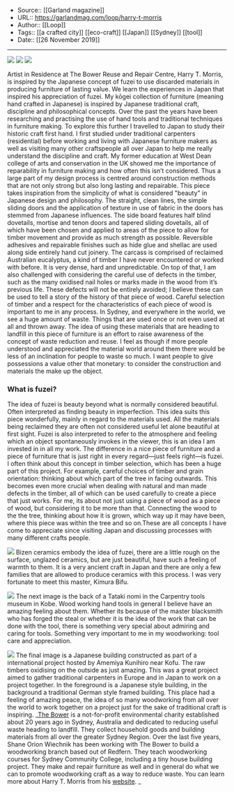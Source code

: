 ﻿
  * Source:: [[Garland magazine]]
  * URL:: https://garlandmag.com/loop/harry-t-morris
  * Author:: [[Loop]]
  * Tags:: [[a crafted city]] [[eco-craft]] [[Japan]] [[Sydney]] [[tool]]
  * Date:: [[26 November 2019]]


* * *
[![](https://garlandmag.com/wp-content/uploads/2019/11/unnamed-1-2-1024x683.jpg)](https://garlandmag.com/wp-content/uploads/2019/11/unnamed-1-2.jpg)
[![](https://garlandmag.com/wp-content/uploads/2019/11/Timber-mark-1024x640.jpg)](https://garlandmag.com/wp-content/uploads/2019/11/Timber-mark.jpg)
[![](https://garlandmag.com/wp-content/uploads/2019/11/Timber-1024x640.jpg)](https://garlandmag.com/wp-content/uploads/2019/11/Timber.jpg)
  

Artist in Residence at The Bower Reuse and Repair Centre, Harry T. Morris, is inspired by the Japanese concept of fuzei to use discarded materials in producing furniture of lasting value. We learn the experiences in Japan that inspired his appreciation of fuzei.
My kōgei collection of furniture (meaning hand crafted in Japanese) is inspired by Japanese traditional craft, discipline and philosophical concepts. Over the past the years have been researching and practising the use of hand tools and traditional techniques in furniture making.
To explore this further I travelled to Japan to study their historic craft first hand. I first studied under traditional carpenters (residential) before working and living with Japanese furniture makers as well as visiting many other craftspeople all over Japan to help me really understand the discipline and craft.
My former education at West Dean college of arts and conservation in the UK showed me the importance of reparability in furniture making and how often this isn’t considered. Thus a large part of my design process is centred around construction methods that are not only strong but also long lasting and repairable.
This piece takes inspiration from the simplicity of what is considered "beauty" in Japanese design and philosophy. The straight, clean lines, the simple sliding doors and the application of texture in use of fabric in the doors has stemmed from Japanese influences. The side board features half blind dovetails, mortise and tenon doors and tapered sliding dovetails, all of which have been chosen and applied to areas of the piece to allow for timber movement and provide as much strength as possible. Reversible adhesives and repairable finishes such as hide glue and shellac are used along side entirely hand cut joinery.
The carcass is comprised of reclaimed Australian eucalyptus, a kind of timber I have never encountered or worked with before. It is very dense, hard and unpredictable. On top of that, I am also challenged with considering the careful use of defects in the timber, such as the many oxidised nail holes or marks made in the wood from it’s previous life. These defects will not be entirely avoided; I believe these can be used to tell a story of the history of that piece of wood. Careful selection of timber and a respect for the characteristics of each piece of wood is important to me in any process.
In Sydney, and everywhere in the world, we see a huge amount of waste. Things that are used once or not even used at all and thrown away. The idea of using these materials that are heading to landfill in this piece of furniture is an effort to raise awareness of the concept of waste reduction and reuse. I feel as though if more people understood and appreciated the material world around them there would be less of an inclination for people to waste so much. I want people to give possessions a value other that monetary: to consider the construction and materials the make up the object.
### What is fuzei?
The idea of fuzei is beauty beyond what is normally considered beautiful. Often interpreted as finding beauty in imperfection. This idea suits this piece wonderfully, mainly in regard to the materials used. All the materials being reclaimed they are often not considered useful let alone beautiful at first sight. Fuzei is also interpreted to refer to the atmosphere and feeling which an object spontaneously invokes in the viewer, this is an idea I am invested in in all my work.
The difference in a nice piece of furniture and a piece of furniture that is just right in every regard—just feels right—is fuzei. I often think about this concept in timber selection, which has been a huge part of this project. For example, careful choices of timber and grain orientation: thinking about which part of the tree in facing outwards. This becomes even more crucial when dealing with natural and man made defects in the timber, all of which can be used carefully to create a piece that just works. For me, its about not just using a piece of wood as a piece of wood, but considering it to be more than that. Connecting the wood to the the tree, thinking about how it is grown, which way up it may have been, where this piece was within the tree and so on.These are all concepts I have come to appreciate since visiting Japan and discussing processes with many different crafts people.
 
[![](https://garlandmag.com/wp-content/uploads/2019/11/Bizen-Potter-1024x768.jpg)](https://garlandmag.com/wp-content/uploads/2019/11/Bizen-Potter.jpg)
Bizen ceramics embody the idea of fuzei, there are a little rough on the surface, unglazed ceramics, but are just beautiful, have such a feeling of warmth to them. It is a very ancient craft in Japan and there are only a few families that are allowed to produce ceramics with this process. I was very fortunate to meet this master, Kimura Bifu.
 
[![](https://garlandmag.com/wp-content/uploads/2019/11/Tool-Museum-683x1024.jpg)](https://garlandmag.com/wp-content/uploads/2019/11/Tool-Museum.jpg)
The next image is the back of a Tataki nomi in the Carpentry tools museum in Kobe. Wood working hand tools in general I believe have an amazing feeling about them. Whether its because of the master blacksmith who has forged the steal or whether it is the idea of the work that can be done with the tool, there is something very special about admiring and caring for tools. Something very important to me in my woodworking: tool care and appreciation.
 
[![](https://garlandmag.com/wp-content/uploads/2019/11/Tamaville-1024x768.jpg)](https://garlandmag.com/wp-content/uploads/2019/11/Tamaville.jpg)
The final image is a Japanese building constructed as part of a international project hosted by Amemiya Kunihiro near Kofu. The raw timbers oxidising on the outside as just amazing. This was a great project aimed to gather traditional carpenters in Europe and in Japan to work on a project together. In the foreground is a Japanese style building, in the background a traditional German style framed building. This place had a feeling of amazing peace, the idea of so many woodworking from all over the world to work together on a project just for the sake of traditional craft is inspiring.
 _[The Bower](http://www.bower.org.au/) is a not-for-profit environmental charity established about 20 years ago in Sydney, Australia and dedicated to reducing useful waste heading to landfill. They collect household goods and building materials from all over the greater Sydney Region. Over the last five years, Shane Orion Wiechnik has been working with The Bower to build a woodworking branch based out of Redfern. They teach woodworking courses for Sydney Community College, including a tiny house building project. They make and repair furniture as well and in general do what we can to promote woodworking craft as a way to reduce waste. You can learn more about Harry T. Morris from his [website](https://www.htmorris.com/). _
